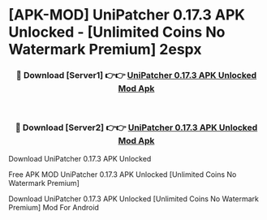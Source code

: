# [APK-MOD] UniPatcher 0.17.3 APK Unlocked - [Unlimited Coins No Watermark Premium] 2espx



<div align="center">
<h3>🔴 Download [Server1] 👉👉 <a href="https://momento.my/?title=UniPatcher_0.17.3_APK_Unlocked">UniPatcher 0.17.3 APK Unlocked Mod Apk</a></h3><br>

<h3>🔴 Download [Server2] 👉👉 <a href="https://momento.my/?title=UniPatcher_0.17.3_APK_Unlocked">UniPatcher 0.17.3 APK Unlocked Mod Apk</a></h3>
</div>



Download UniPatcher 0.17.3 APK Unlocked 

Free APK MOD UniPatcher 0.17.3 APK Unlocked [Unlimited Coins No Watermark Premium]

Download UniPatcher 0.17.3 APK Unlocked [Unlimited Coins No Watermark Premium] Mod For Android

